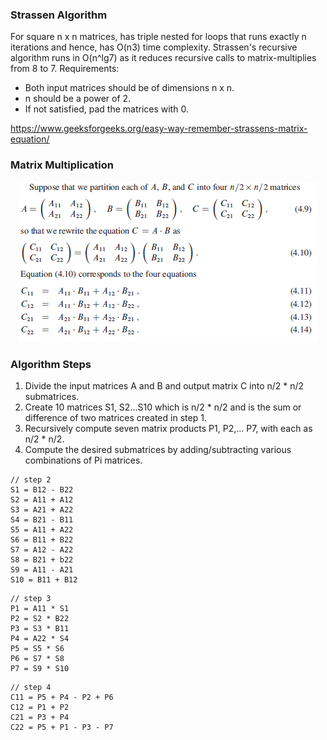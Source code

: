 ### Strassen Algorithm

For square n x n matrices, has triple nested for loops that runs exactly n iterations and hence, has O(n3) time complexity. Strassen's recursive algorithm runs in O(n^lg7) as it reduces recursive calls to matrix-multiplies from 8 to 7. Requirements:

- Both input matrices should be of dimensions n x n.
- n should be a power of 2.
- If not satisfied, pad the matrices with 0.

https://www.geeksforgeeks.org/easy-way-remember-strassens-matrix-equation/

### Matrix Multiplication

<p align="center">
  <img src="../../images/strassen.PNG" />
</p>

### Algorithm Steps

1. Divide the input matrices A and B and output matrix C into n/2 \* n/2 submatrices.
2. Create 10 matrices S1, S2...S10 which is n/2 \* n/2 and is the sum or difference of two matrices created in step 1.
3. Recursively compute seven matrix products P1, P2,... P7, with each as n/2 \* n/2.
4. Compute the desired submatrices by adding/subtracting various combinations of Pi matrices.

```
// step 2
S1 = B12 - B22
S2 = A11 + A12
S3 = A21 + A22
S4 = B21 - B11
S5 = A11 + A22
S6 = B11 + B22
S7 = A12 - A22
S8 = B21 + b22
S9 = A11 - A21
S10 = B11 + B12
```

```
// step 3
P1 = A11 * S1
P2 = S2 * B22
P3 = S3 * B11
P4 = A22 * S4
P5 = S5 * S6
P6 = S7 * S8
P7 = S9 * S10
```

```
// step 4
C11 = P5 + P4 - P2 + P6
C12 = P1 + P2
C21 = P3 + P4
C22 = P5 + P1 - P3 - P7
```
